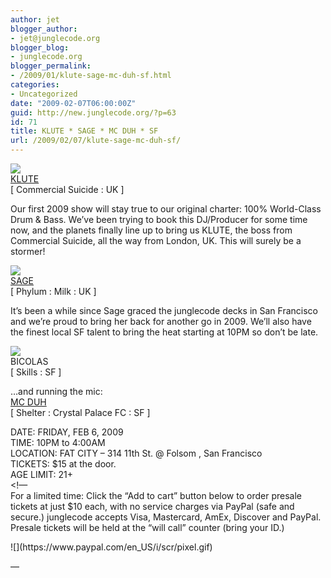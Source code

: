 ```yaml
---
author: jet
blogger_author:
- jet@junglecode.org
blogger_blog:
- junglecode.org
blogger_permalink:
- /2009/01/klute-sage-mc-duh-sf.html
categories:
- Uncategorized
date: "2009-02-07T06:00:00Z"
guid: http://new.junglecode.org/?p=63
id: 71
title: KLUTE * SAGE * MC DUH * SF
url: /2009/02/07/klute-sage-mc-duh-sf/
---
```


[![](http://www.junglecode.com/images/blog/web_flyers/klute_thumb.jpg)](http://www.junglecode.org)  
[<span>KLUTE</span>](http://www.commercialsuicide.org)  
\[ Commercial Suicide : UK \]

Our first 2009 show will stay true to our original charter: 100% World-Class Drum & Bass. We’ve been trying to book this DJ/Producer for some time now, and the planets finally line up to bring us KLUTE, the boss from Commercial Suicide, all the way from London, UK. This will surely be a stormer!

[![](http://www.junglecode.com/images/blog/web_flyers/sage_thumb.jpg)](http://www.junglecode.org)  
[<span>SAGE</span>](http://www.myspace.com/sagephylum)  
\[ Phylum : Milk : UK \]

It’s been a while since Sage graced the junglecode decks in San Francisco and we’re proud to bring her back for another go in 2009. We’ll also have the finest local SF talent to bring the heat starting at 10PM so don’t be late.

[![](http://www.junglecode.com/images/blog/myspace_bicolas.jpg)](http://www.junglecode.org)  
<span>BICOLAS</span>  
\[ Skills : SF \]

…and running the mic:  
[<span>MC DUH</span>](http://www.myspace.com/mcduh)  
\[ Shelter : Crystal Palace FC : SF \]

DATE: FRIDAY, FEB 6, 2009  
TIME: 10PM to 4:00AM  
LOCATION: FAT CITY – 314 11th St. @ Folsom , San Francisco  
TICKETS: $15 at the door.  
AGE LIMIT: 21+  
&lt;!—  
For a limited time: Click the “Add to cart” button below to order presale tickets at just $10 each, with no service charges via PayPal (safe and secure.) junglecode accepts Visa, Mastercard, AmEx, Discover and PayPal. Presale tickets will be held at the “will call” counter (bring your ID.)

<form action="https://www.paypal.com/cgi-bin/webscr" method="post" target="paypal">![](https://www.paypal.com/en_US/i/scr/pixel.gif)

</form>—